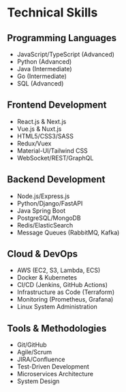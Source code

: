 # Technical Skills

## Programming Languages
- JavaScript/TypeScript (Advanced)
- Python (Advanced)
- Java (Intermediate)
- Go (Intermediate)
- SQL (Advanced)

## Frontend Development
- React.js & Next.js
- Vue.js & Nuxt.js
- HTML5/CSS3/SASS
- Redux/Vuex
- Material-UI/Tailwind CSS
- WebSocket/REST/GraphQL

## Backend Development
- Node.js/Express.js
- Python/Django/FastAPI
- Java Spring Boot
- PostgreSQL/MongoDB
- Redis/ElasticSearch
- Message Queues (RabbitMQ, Kafka)

## Cloud & DevOps
- AWS (EC2, S3, Lambda, ECS)
- Docker & Kubernetes
- CI/CD (Jenkins, GitHub Actions)
- Infrastructure as Code (Terraform)
- Monitoring (Prometheus, Grafana)
- Linux System Administration

## Tools & Methodologies
- Git/GitHub
- Agile/Scrum
- JIRA/Confluence
- Test-Driven Development
- Microservices Architecture
- System Design
